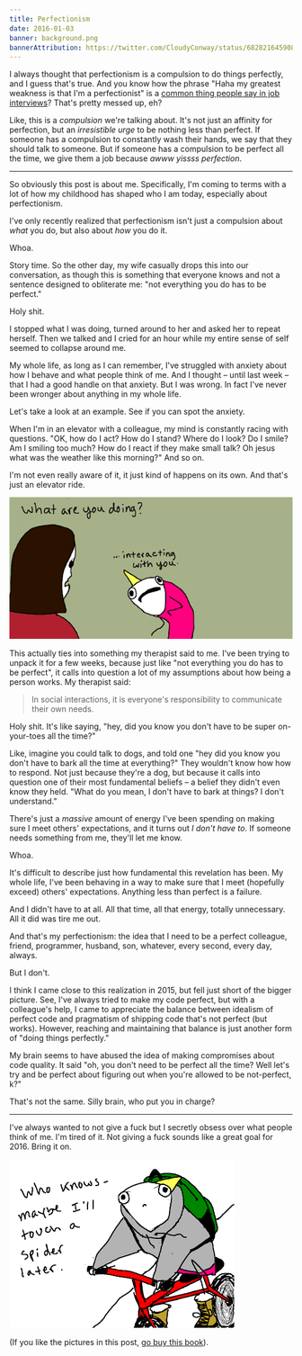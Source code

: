 ```yaml
---
title: Perfectionism
date: 2016-01-03
banner: background.png
bannerAttribution: https://twitter.com/CloudyConway/status/682821645908766720
---
```


I always thought that perfectionism is a compulsion to do things perfectly, and I guess that's true. And you know how the phrase "Haha my greatest weakness is that I'm a perfectionist" is a [common thing people say in job interviews](/blog/the-dark-side-of-perfectionism/)? That's pretty messed up, eh?

Like, this is a _compulsion_ we're talking about. It's not just an affinity for perfection, but an _irresistible urge_ to be nothing less than perfect. If someone has a compulsion to constantly wash their hands, we say that they should talk to someone. But if someone has a compulsion to be perfect all the time, we give them a job because _awww yissss perfection_.

---

So obviously this post is about me. Specifically, I'm coming to terms with a lot of how my childhood has shaped who I am today, especially about perfectionism.

I've only recently realized that perfectionism isn't just a compulsion about _what_ you do, but also about _how_ you do it.

Whoa.

Story time. So the other day, my wife casually drops this into our conversation, as though this is something that everyone knows and not a sentence designed to obliterate me: "not everything you do has to be perfect."

Holy shit.

I stopped what I was doing, turned around to her and asked her to repeat herself. Then we talked and I cried for an hour while my entire sense of self seemed to collapse around me.

My whole life, as long as I can remember, I've struggled with anxiety about how I behave and what people think of me. And I thought – until last week – that I had a good handle on that anxiety. But I was wrong. In fact I've never been wronger about anything in my whole life.

Let's take a look at an example. See if you can spot the anxiety.

When I'm in an elevator with a colleague, my mind is constantly racing with questions. "OK, how do I act? How do I stand? Where do I look? Do I smile? Am I smiling too much? How do I react if they make small talk? Oh jesus what was the weather like this morning?" And so on.

I'm not even really aware of it, it just kind of happens on its own. And that's just an elevator ride.

<Narrow>

[![](interacting.png)](http://hyperboleandahalf.blogspot.com/2013/05/depression-part-two.html)

</Narrow>

This actually ties into something my therapist said to me. I've been trying to unpack it for a few weeks, because just like "not everything you do has to be perfect", it calls into question a lot of my assumptions about how being a person works. My therapist said:

> In social interactions, it is everyone's responsibility to communicate their own needs.

Holy shit. It's like saying, "hey, did you know you don't have to be super on-your-toes all the time?"

Like, imagine you could talk to dogs, and told one "hey did you know you don't have to bark all the time at everything?" They wouldn't know how how to respond. Not just because they're a dog, but because it calls into question one of their most fundamental beliefs – a belief they didn't even know they held. "What do you mean, I don't have to bark at things? I don't understand."

There's just a _massive_ amount of energy I've been spending on making sure I meet others' expectations, and it turns out _I don't have to_. If someone needs something from me, they'll let me know.

Whoa.

It's difficult to describe just how fundamental this revelation has been. My whole life, I've been behaving in a way to make sure that I meet (hopefully exceed) others' expectations. Anything less than perfect is a failure.

And I didn't have to at all. All that time, all that energy, totally unnecessary. All it did was tire me out.

And that's my perfectionism: the idea that I need to be a perfect colleague, friend, programmer, husband, son, whatever, every second, every day, always.

But I don't.

I think I came close to this realization in 2015, but fell just short of the bigger picture. See, I've always tried to make my code perfect, but with a colleague's help, I came to appreciate the balance between idealism of perfect code and pragmatism of shipping code that's not perfect (but works). However, reaching and maintaining that balance is just another form of "doing things perfectly."

My brain seems to have abused the idea of making compromises about code quality. It said "oh, you don't need to be perfect all the time? Well let's try and be perfect about figuring out when you're allowed to be not-perfect, k?"

That's not the same. Silly brain, who put you in charge?

---

I've always wanted to not give a fuck but I secretly obsess over what people think of me. I'm tired of it. Not giving a fuck sounds like a great goal for 2016. Bring it on.

<Narrow>

[![](spider.png)](http://hyperboleandahalf.blogspot.com/2011/10/adventures-in-depression.html)

</Narrow>

(If you like the pictures in this post, [go buy this book](http://amzn.to/1Sueu7a)).
